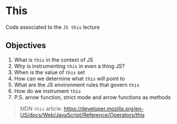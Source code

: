 # This

Code associated to the `JS this` lecture

## Objectives

1.  What is `this` in the context of JS
1.  Why is instrumenting `this` in even a thing JS?
1.  When is the value of `this` set
1.  How can we determine what `this` will point to
1.  What are the JS environment rules that govern `this`
1.  How do we instrument `this`
1.  P.S. arrow function, strict mode and arrow functions as methods

> MDN `this` article: https://developer.mozilla.org/en-US/docs/Web/JavaScript/Reference/Operators/this
